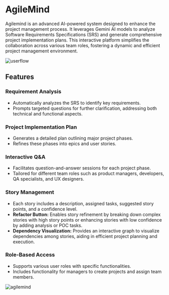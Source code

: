 # AgileMind

Agilemind is an advanced AI-powered system designed to enhance the project management process. It leverages Gemini AI models to analyze Software Requirements Specifications (SRS) and generate comprehensive project implementation plans. This interactive platform simplifies the collaboration across various team roles, fostering a dynamic and efficient project management environment.

![userflow](https://github.com/user-attachments/assets/9428022e-23d5-428f-8a13-513d925bedc3)

## Features

### Requirement Analysis
- Automatically analyzes the SRS to identify key requirements.
- Prompts targeted questions for further clarification, addressing both technical and functional aspects.

### Project Implementation Plan
- Generates a detailed plan outlining major project phases.
- Refines these phases into epics and user stories.

### Interactive Q&A
- Facilitates question-and-answer sessions for each project phase.
- Tailored for different team roles such as product managers, developers, QA specialists, and UX designers.

### Story Management
- Each story includes a description, assigned tasks, suggested story points, and a confidence level.
- **Refactor Button:** Enables story refinement by breaking down complex stories with high story points or enhancing stories with low confidence by adding analysis or POC tasks.
- **Dependency Visualization:** Provides an interactive graph to visualize dependencies among stories, aiding in efficient project planning and execution.

### Role-Based Access
- Supports various user roles with specific functionalities.
- Includes functionality for managers to create projects and assign team members.

![agilemind](https://github.com/user-attachments/assets/d0222367-431c-498d-8ab6-ea2f0eba2bd4)
